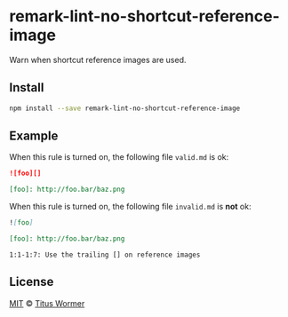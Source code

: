 <!--This file is generated-->

# remark-lint-no-shortcut-reference-image

Warn when shortcut reference images are used.

## Install

```sh
npm install --save remark-lint-no-shortcut-reference-image
```

## Example

When this rule is turned on, the following file
`valid.md` is ok:

```markdown
![foo][]

[foo]: http://foo.bar/baz.png
```

When this rule is turned on, the following file
`invalid.md` is **not** ok:

```markdown
![foo]

[foo]: http://foo.bar/baz.png
```

```text
1:1-1:7: Use the trailing [] on reference images
```

## License

[MIT](https://github.com/wooorm/remark-lint/blob/master/LICENSE) © [Titus Wormer](http://wooorm.com)

